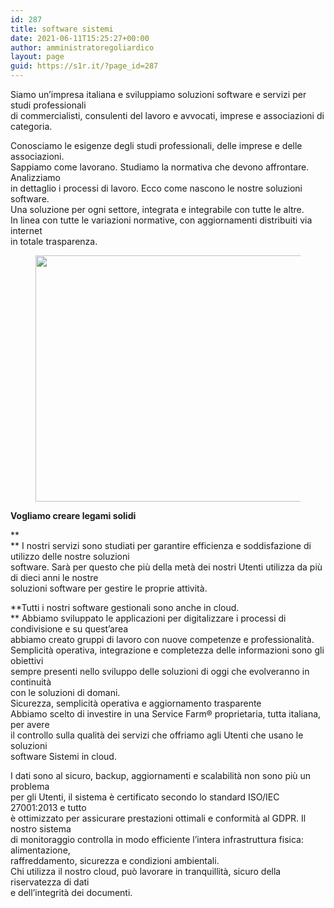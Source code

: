 ```yaml
---
id: 287
title: software sistemi
date: 2021-06-11T15:25:27+00:00
author: amministratoregoliardico
layout: page
guid: https://s1r.it/?page_id=287
---
```

Siamo un’impresa italiana e sviluppiamo soluzioni software e servizi per studi professionali  
di commercialisti, consulenti del lavoro e avvocati, imprese e associazioni di categoria.

Conosciamo le esigenze degli studi professionali, delle imprese e delle associazioni.  
Sappiamo come lavorano. Studiamo la normativa che devono affrontare. Analizziamo  
in dettaglio i processi di lavoro. Ecco come nascono le nostre soluzioni software.  
Una soluzione per ogni settore, integrata e integrabile con tutte le altre.  
In linea con tutte le variazioni normative, con aggiornamenti distribuiti via internet  
in totale trasparenza.<figure class="wp-block-image size-large is-style-default">

<img loading="lazy" width="940" height="394" src="https://s1r.it/wp-content/uploads/2021/06/image-9.png" alt="" class="wp-image-419" srcset="https://s1r.it/wp-content/uploads/2021/06/image-9.png 940w, https://s1r.it/wp-content/uploads/2021/06/image-9-300x126.png 300w, https://s1r.it/wp-content/uploads/2021/06/image-9-768x322.png 768w" sizes="(max-width: 940px) 100vw, 940px" /> </figure> 

**Vogliamo creare legami solidi**

**  
** I nostri servizi sono studiati per garantire efficienza e soddisfazione di utilizzo delle nostre soluzioni  
software. Sarà per questo che più della metà dei nostri Utenti utilizza da più di dieci anni le nostre  
soluzioni software per gestire le proprie attività.

**Tutti i nostri software gestionali sono anche in cloud.  
** Abbiamo sviluppato le applicazioni per digitalizzare i processi di condivisione e su quest’area  
abbiamo creato gruppi di lavoro con nuove competenze e professionalità.  
Semplicità operativa, integrazione e completezza delle informazioni sono gli obiettivi  
sempre presenti nello sviluppo delle soluzioni di oggi che evolveranno in continuità  
con le soluzioni di domani.  
Sicurezza, semplicità operativa e aggiornamento trasparente  
Abbiamo scelto di investire in una Service Farm® proprietaria, tutta italiana, per avere  
il controllo sulla qualità dei servizi che offriamo agli Utenti che usano le soluzioni  
software Sistemi in cloud.

  
I dati sono al sicuro, backup, aggiornamenti e scalabilità non sono più un problema  
per gli Utenti, il sistema è certificato secondo lo standard ISO/IEC 27001:2013 e tutto  
è ottimizzato per assicurare prestazioni ottimali e conformità al GDPR. Il nostro sistema  
di monitoraggio controlla in modo efficiente l’intera infrastruttura fisica: alimentazione,  
raffreddamento, sicurezza e condizioni ambientali.  
Chi utilizza il nostro cloud, può lavorare in tranquillità, sicuro della riservatezza di dati  
e dell’integrità dei documenti.